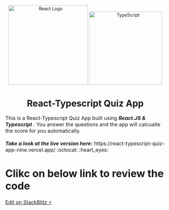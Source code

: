 
  <div align="center">
    <img title="Outlier" src=" https://upload.wikimedia.org/wikipedia/commons/a/a7/React-icon.svg" alt="React Logo" width="250" />
    <img title="TypeScript" alt="TypeScript" height=230
      src="https://upload.wikimedia.org/wikipedia/commons/thumb/4/4c/Typescript_logo_2020.svg/1024px-Typescript_logo_2020.svg.png">
   </div>
  <h1 align="center">
    React-Typescript Quiz App
  </h1>

 

  <p><font size="3">
      This is a React-Typescript Quiz App built using <strong><em>React.JS & Typescript</em></strong> . You answer the questions and the app will calcualte the score for you automatically. 
      <br><br> 
      <strong><em>Take a look at the live version here:</em></strong> https://react-typescript-quiz-app-nine.vercel.app/ :octocat: :heart_eyes:
  </p>



# Clikc on below link to review the code
[Edit on StackBlitz ⚡️](https://stackblitz.com/edit/stackblitz-starters-4xy6mq)
